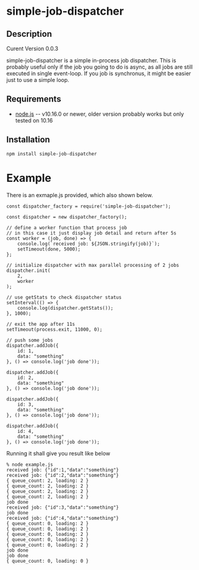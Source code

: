 # simple-job-dispatcher

## Description

Curent Version 0.0.3

simple-job-dispatcher is a simple in-process job dispatcher. This is probably
useful only if the job you going to do is async, as all jobs are still executed
in single event-loop. If you job is synchronus, it might be easier just to use a
simple loop.

## Requirements

- [node.js](http://nodejs.org/) -- v10.16.0 or newer, older version probably
  works but only tested on 10.16

## Installation

    npm install simple-job-dispatcher

# Example

There is an exmaple.js provided, which also shown below.

    const dispatcher_factory = require('simple-job-dispatcher');

    const dispatcher = new dispatcher_factory();

    // define a worker function that process job
    // in this case it just display job detail and return after 5s
    const worker = (job, done) => {
        console.log(`received job: ${JSON.stringify(job)}`);
        setTimeout(done, 5000);
    };

    // initialize dispatcher with max parallel processing of 2 jobs
    dispatcher.init(
        2,
        worker
    );

    // use getStats to check dispatcher status
    setInterval(() => {
        console.log(dispatcher.getStats());
    }, 1000);

    // exit the app after 11s
    setTimeout(process.exit, 11000, 0);

    // push some jobs
    dispatcher.addJob({
        id: 1,
        data: "something"
    }, () => console.log('job done'));

    dispatcher.addJob({
        id: 2,
        data: "something"
    }, () => console.log('job done'));

    dispatcher.addJob({
        id: 3,
        data: "something"
    }, () => console.log('job done'));

    dispatcher.addJob({
        id: 4,
        data: "something"
    }, () => console.log('job done'));

Running it shall give you result like below

    % node example.js 
    received job: {"id":1,"data":"something"}
    received job: {"id":2,"data":"something"}
    { queue_count: 2, loading: 2 }
    { queue_count: 2, loading: 2 }
    { queue_count: 2, loading: 2 }
    { queue_count: 2, loading: 2 }
    job done
    received job: {"id":3,"data":"something"}
    job done
    received job: {"id":4,"data":"something"}
    { queue_count: 0, loading: 2 }
    { queue_count: 0, loading: 2 }
    { queue_count: 0, loading: 2 }
    { queue_count: 0, loading: 2 }
    { queue_count: 0, loading: 2 }
    job done
    job done
    { queue_count: 0, loading: 0 }
